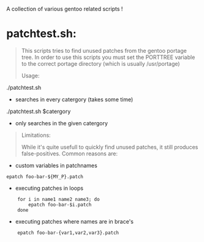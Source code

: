 A collection of various gentoo related scripts !

patchtest.sh:
============

> This scripts tries to find unused patches from the gentoo portage tree.
> In order to use this scripts you must set the PORTTREE variable to the
> correct portage directory (which is usually /usr/portage)
> 
> Usage:
> 
./patchtest.sh 
* searches in every catergory (takes some time)

./patchtest.sh $catergory
* only searches in the given catergory
> 
> Limitations:
> 
> While it's quite usefull to quickly find unused patches, it still produces
> false-positives. Common reasons are:
> 
* custom variables in patchnames
```
epatch foo-bar-${MY_P}.patch
```
* executing patches in loops
```
	for i in name1 name2 name3; do
		epatch foo-bar-$i.patch
	done
```
* executing patches where names are in brace's
```
	epatch foo-bar-{var1,var2,var3}.patch
```
